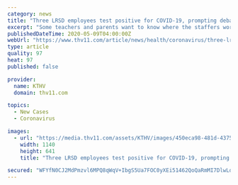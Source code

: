 ```yaml
---
category: news
title: "Three LRSD employees test positive for COVID-19, prompting debate over patient privacy"
excerpt: "Some teachers and parents want to know where the staffers worked. The district and state aren't likely to say."
publishedDateTime: 2020-05-09T04:00:00Z
webUrl: "https://www.thv11.com/article/news/health/coronavirus/three-lrsd-employees-test-positive-for-covid-19/91-8a942d82-0584-4b16-85e9-50f15a54d528"
type: article
quality: 97
heat: 97
published: false

provider:
  name: KTHV
  domain: thv11.com

topics:
  - New Cases
  - Coronavirus

images:
  - url: "https://media.thv11.com/assets/KTHV/images/450eca98-481d-4375-9463-db201358723f/450eca98-481d-4375-9463-db201358723f_1140x641.jpg"
    width: 1140
    height: 641
    title: "Three LRSD employees test positive for COVID-19, prompting debate over patient privacy"

secured: "WFYfN0CJ2MdPmzvl6MPQ8qWqV+IbgS5Ua7FOC0yXEi51462QoQaRmMI7DlwLd9OatxyTWXjF/cShatENW20Io8jPv9obtNmbHJ5uaNyj0gr9m9HX7P6p2fdttnSK2WSWbT1NuLc5VBx5gpnYEmbMx5x+nSI+aL2MO41sbkNBlqf/NfsnnWhrcUMlFSEF21amgw1DDFAtpCXPb3eHgPrvfZKy0Vfjhoq+xUK38kkq1Kqqyrf4/fN3acdodyasGmXUXZUGrLTSbfzAt71v/PYesVvTubNCFJSvPW1qQxBdJyxmU7Nmp4XbZjICBAbcygYs;z6ZrRBnqGWTXys9t9EM1nw=="
---
```


